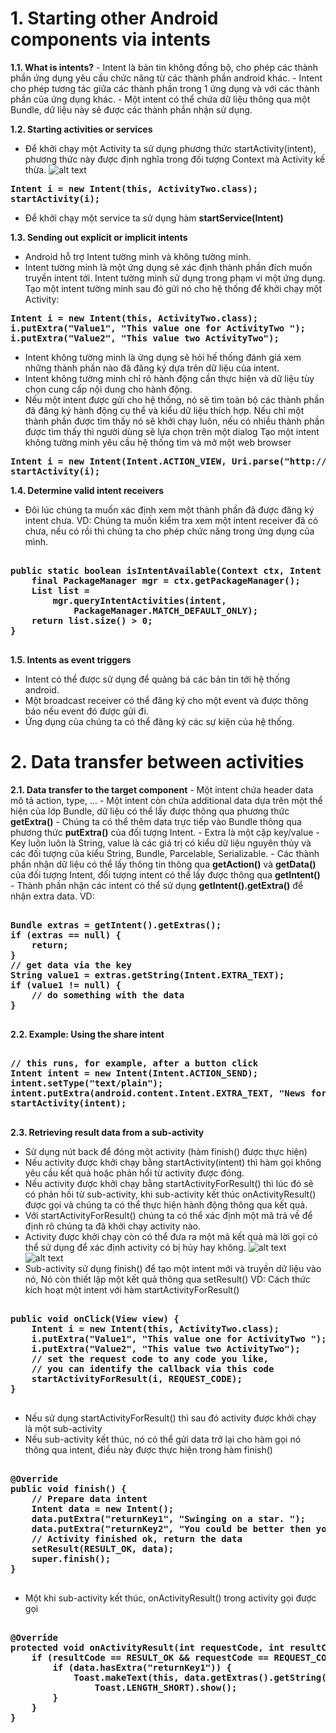 <h1>1. Starting other Android components via intents</h1>
<strong>1.1. What is intents?</strong>
- Intent là bản tin không đồng bộ, cho phép các thành phần ứng dụng yêu cầu chức năng từ các thành phần android khác.
- Intent cho phép tương tác giữa các thành phần trong 1 ứng dụng và với các thành phần của ứng dụng khác.
- Một intent có thể chứa dữ liệu thông qua một Bundle, dữ liệu này sẽ được các thành phần nhận sử dụng.

<strong>1.2. Starting activities or services</strong>
- Để khởi chạy một Activity ta sử dụng phương thức startActivity(intent), phương thức này được định nghĩa trong đối tượng Context mà Activity kế thừa.
![alt text](http://www.vogella.com/tutorials/AndroidIntent/img/xstartactivityviaintent10.png.pagespeed.ic.XIxbBb_YEg.webp)
<pre>
<strong>Intent i = new Intent(this, ActivityTwo.class); </strong>
<strong>startActivity(i);</strong>
</pre>
- Để khởi chạy một service ta sử dụng hàm <strong>startService(Intent)</strong>

<strong>1.3. Sending out explicit or implicit intents</strong>
- Android hỗ trợ Intent tường minh và không tường minh.
- Intent tường minh là một ứng dụng sẽ xác định thành phần đích muốn truyền intent tới. Intent tường minh sử dụng trong phạm vi một ứng dụng.
Tạo một intent tường minh sau đó gửi nó cho hệ thống để khởi chạy một Activity:
<pre>
<strong>Intent i = new Intent(this, ActivityTwo.class);</strong>
<strong>i.putExtra("Value1", "This value one for ActivityTwo ");</strong>
<strong>i.putExtra("Value2", "This value two ActivityTwo");</strong>
</pre>

- Intent không tường minh là ứng dụng sẽ hỏi hế thống đánh giá xem những thành phần nào đã đăng ký dựa trên dữ liệu của intent.
- Intent không tường minh chỉ rõ hành động cần thực hiện và dữ liệu tùy chọn cung cấp nội dung cho hành động.
- Nếu một intent được gửi cho hệ thống, nó sẽ tìm toàn bộ các thành phần đã đăng ký hành động cụ thể và kiểu dữ liệu thích hợp. Nếu chỉ một thành phần được tìm thấy nó sẽ khởi chạy luôn, nếu có nhiều thành phần được tìm thấy thì người dùng sẽ lựa chọn trên một dialog
Tạo một intent không tường minh yêu cầu hệ thống tìm và mở một web browser
<pre>
<strong>Intent i = new Intent(Intent.ACTION_VIEW, Uri.parse("http://www.vogella.com"));</strong>
<strong>startActivity(i);</strong>
</pre>

<strong>1.4. Determine valid intent receivers</strong>
- Đôi lúc chúng ta muốn xác định xem một thành phần đã được đăng ký intent chưa.
VD: Chúng ta muốn kiểm tra xem một intent receiver đã có chưa, nếu có rồi thì chúng ta cho phép chức năng trong ứng dụng của mình.
<pre>
<strong>
public static boolean isIntentAvailable(Context ctx, Intent intent) {
    final PackageManager mgr = ctx.getPackageManager();
    List<ResolveInfo> list =
        mgr.queryIntentActivities(intent,
            PackageManager.MATCH_DEFAULT_ONLY);
    return list.size() > 0;
}
</strong>
</pre>

<strong>1.5. Intents as event triggers</strong>
- Intent có thể được sử dụng để quảng bá các bản tin tới hệ thống android.
- Một broadcast receiver có thể đăng ký cho một event và được thông báo nếu event đó được gửi đi.
- Ứng dụng của chúng ta có thể đăng ký các sự kiện của hệ thống.

<h1>2. Data transfer between activities</h1>
<strong>2.1. Data transfer to the target component</strong>
- Một intent chứa header data mô tả action, type, ...
- Một intent còn chứa additional data dựa trên một thể hiện của lớp Bundle, dữ liệu có thể lấy được thông qua phương thức <strong>getExtra()</strong>
- Chúng ta có thể thêm data trực tiếp vào Bundle thông qua phương thức <strong>putExtra()</strong> của đối tượng Intent.
- Extra là một cặp key/value
- Key luôn luôn là String, value là các giá trị có kiểu dữ liệu nguyên thủy và các đối tượng của kiểu String, Bundle, Parcelable, Serializable.
- Các thành phần nhận dữ liệu có thể lấy thông tin thông qua <strong>getAction()</strong> và <strong>getData()</strong> của đối tượng Intent, đối tượng intent có thể lấy được thông qua <strong>getIntent()</strong>
- Thành phần nhận các intent có thể sử dụng <strong>getIntent().getExtra()</strong> để nhận extra data.
VD:
<pre>
<strong>
Bundle extras = getIntent().getExtras();
if (extras == null) {
    return;
}
// get data via the key
String value1 = extras.getString(Intent.EXTRA_TEXT);
if (value1 != null) {
    // do something with the data
}
</strong>
</pre>

<strong>2.2. Example: Using the share intent</strong>
<pre>
<strong>
// this runs, for example, after a button click
Intent intent = new Intent(Intent.ACTION_SEND);
intent.setType("text/plain");
intent.putExtra(android.content.Intent.EXTRA_TEXT, "News for you!");
startActivity(intent);
</strong>
</pre>

<strong>2.3. Retrieving result data from a sub-activity</strong>
- Sử dụng nút back để đóng một activity (hàm finish() được thực hiện)
- Nếu activity được khởi chạy bằng startActivity(intent) thì hàm gọi không yêu cầu kết quả hoặc phản hổi từ activity được đóng.
- Nếu activity được khởi chạy bằng startActivityForResult() thì lúc đó sẽ có phản hồi từ sub-activity, khi sub-activity kết thúc onActivityResult() được gọi và chúng ta có thể thực hiện hành động thông qua kết quả.
- Với startActivityForResult() chúng ta có thể xác định một mã trả về để định rõ chúng ta đã khởi chạy activity nào.
- Activity được khởi chạy còn có thể đưa ra một mã kết quả mà lời gọi có thể sử dụng để xác định activity có bị hủy hay không.
![alt text](http://www.vogella.com/tutorials/AndroidIntent/img/xstartactivity10.png.pagespeed.ic.b9FnPNaKYf.webp)
![alt text](http://www.vogella.com/tutorials/AndroidIntent/img/xstartactivity20.png.pagespeed.ic.MPqk7wd-s2.webp)
- Sub-activity sử dụng finish() để tạo một intent mới và truyền dữ liệu vào nó, Nó còn thiết lập một kết quả thông qua setResult()
VD: Cách thức kích hoạt một intent với hàm startActivityForResult()
<pre>
<strong>
public void onClick(View view) {
    Intent i = new Intent(this, ActivityTwo.class);
    i.putExtra("Value1", "This value one for ActivityTwo ");
    i.putExtra("Value2", "This value two ActivityTwo");
    // set the request code to any code you like,
    // you can identify the callback via this code
    startActivityForResult(i, REQUEST_CODE);
}
</strong>
</pre>

- Nếu sử dụng startActivityForResult() thì sau đó activity được khởi chạy là một sub-activity
- Nếu sub-activity kết thúc, nó có thể gửi data trở lại cho hàm gọi nó thông qua intent, điều này được thực hiện trong hàm finish()
<pre>
<strong>
@Override
public void finish() {
    // Prepare data intent
    Intent data = new Intent();
    data.putExtra("returnKey1", "Swinging on a star. ");
    data.putExtra("returnKey2", "You could be better then you are. ");
    // Activity finished ok, return the data
    setResult(RESULT_OK, data);
    super.finish();
}
</strong>
</pre>
- Một khi sub-activity kết thúc, onActivityResult() trong activity gọi được gọi
<pre>
<strong>
@Override
protected void onActivityResult(int requestCode, int resultCode, Intent data) {
    if (resultCode == RESULT_OK && requestCode == REQUEST_CODE) {
        if (data.hasExtra("returnKey1")) {
            Toast.makeText(this, data.getExtras().getString("returnKey1"),
                Toast.LENGTH_SHORT).show();
        }
    }
}
</strong>
</pre>




